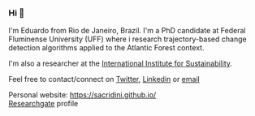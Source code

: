 ### Hi 👋

<!--
**sacridini/sacridini** is a ✨ _special_ ✨ repository because its `README.md` (this file) appears on your GitHub profile.

Here are some ideas to get you started:

- 🔭 I’m currently working on ...
- 🌱 I’m currently learning ...
- 👯 I’m looking to collaborate on ...
- 🤔 I’m looking for help with ...
- 💬 Ask me about ...
- 📫 How to reach me: ...
- 😄 Pronouns: ...
- ⚡ Fun fact: ...
-->

I'm Eduardo from Rio de Janeiro, Brazil.  I'm a PhD candidate at Federal Fluminense University (UFF) where i research trajectory-based change detection algorithms applied to the Atlantic Forest context. 

I'm also a researcher at the [International Institute for Sustainability](https://www.iis-rio.org/en/).

Feel free to contact/connect on [Twitter](https://twitter.com/elacerdageo), [Linkedin](https://www.linkedin.com/in/eduardo-lacerda-827819ba/) or [email](eduardolacerdageo@gmail.com)

Personal website: https://sacridini.github.io/  
[Researchgate](https://www.researchgate.net/profile/Eduardo_Lacerda6) profile
